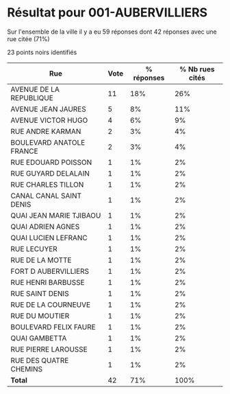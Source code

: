 # Résultat pour 001-AUBERVILLIERS

Sur l'ensemble de la ville il y a eu 59 réponses dont 42 réponses avec une rue citée (71%)

23 points noirs identifiés

| Rue | Vote | % réponses | % Nb rues cités|
|-----|------|------------|----------------|
| AVENUE DE LA REPUBLIQUE | 11 | 18% | 26%|
| AVENUE JEAN JAURES | 5 | 8% | 11%|
| AVENUE VICTOR HUGO | 4 | 6% | 9%|
| RUE ANDRE KARMAN | 2 | 3% | 4%|
| BOULEVARD ANATOLE FRANCE | 2 | 3% | 4%|
| RUE EDOUARD POISSON | 1 | 1% | 2%|
| RUE GUYARD DELALAIN | 1 | 1% | 2%|
| RUE CHARLES TILLON | 1 | 1% | 2%|
| CANAL CANAL SAINT DENIS | 1 | 1% | 2%|
| QUAI JEAN MARIE TJIBAOU | 1 | 1% | 2%|
| QUAI ADRIEN AGNES | 1 | 1% | 2%|
| QUAI LUCIEN LEFRANC | 1 | 1% | 2%|
| RUE LECUYER | 1 | 1% | 2%|
| RUE DE LA MOTTE | 1 | 1% | 2%|
| FORT D AUBERVILLIERS | 1 | 1% | 2%|
| RUE HENRI BARBUSSE | 1 | 1% | 2%|
| RUE SAINT DENIS | 1 | 1% | 2%|
| RUE DE LA COURNEUVE | 1 | 1% | 2%|
| RUE DU MOUTIER | 1 | 1% | 2%|
| BOULEVARD FELIX FAURE | 1 | 1% | 2%|
| QUAI GAMBETTA | 1 | 1% | 2%|
| RUE PIERRE LAROUSSE | 1 | 1% | 2%|
| RUE DES QUATRE CHEMINS | 1 | 1% | 2%|
| **Total** | 42 | 71% | 100%|
